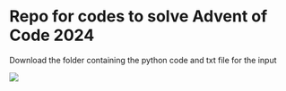 # Repo for codes to solve Advent of Code 2024

Download the folder containing the python code and txt file for the input


<a href = "https://adventofcode.com/"><img src="https://img.shields.io/badge/dynamic/json?style=for-the-badge&logo=data:image/jpg;base64,/9j/4AAQSkZJRgABAQAAAQABAAD//&labelColor=black&color=118a03&label=AoC++&query=allStars&url=https://adventofcode2024badge.vercel.app/" target="_blank"></a>
</div>
